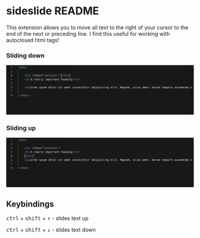 # sideslide README

This extension allows you to move all text to the right of your cursor to the end of the next or preceding line. I find this useful for working with autoclosed html tags!

### Sliding down
![Example of sliding text down](images/slidedown.gif)

### Sliding up
![Example of sliding text up](images/slideup.gif)

## Keybindings

<kbd>ctrl</kbd> + <kbd>shift</kbd> + <kbd>&#8593;</kbd> - slides text up

<kbd>ctrl</kbd> + <kbd>shift</kbd> + <kbd>&#8595;</kbd> - slides text down